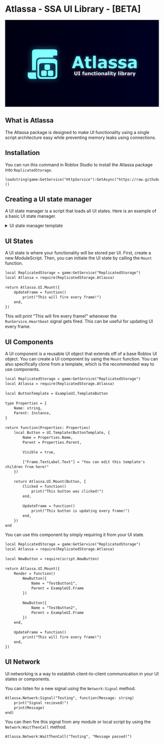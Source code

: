 # Atlassa - SSA UI Library - [BETA]

![Atlassa Banner](https://raw.githubusercontent.com/Dotsian/Atlassa/refs/heads/main/Assets/Banner.png)

## What is Atlassa

The Atlassa package is designed to make UI functionality using a single script architecture easy while preventing memory leaks using connections.

## Installation

You can run this command in Roblox Studio to install the Atlassa package into `ReplicatedStorage`.

```luau
loadstring(game:GetService("HttpService"):GetAsync("https://raw.githubusercontent.com/Dotsian/Atlassa/main/Installer.luau"))()
```

## Creating a UI state manager

A UI state manager is a script that loads all UI states. Here is an example of a basic UI state manager.

<details>

<summary>UI state manager template</summary>

```luau
local Players = game:GetService("Players")

local Player = Players.LocalPlayer

local ActiveStates = {}

function LoadStates()
    local FailedToLoad = {}

    for _, State in Player.PlayerGui:WaitForChild("States"):GetChildren() do
        if not State:IsA("ModuleScript") then
            continue
        end

        local Success, Result = pcall(function()
            return require(State)
        end)

        if not Success then
            table.insert(FailedToLoad, State.Name)
            continue
        end

        table.insert(ActiveStates, Result)
    end

    if FailedToLoad == {} then
        return
    end

    for _, State in FailedToLoad do
        warn(`Failed to load '{State}' UI state`)
    end
end

function ClearStates()
    for _, State in ActiveStates do
        if not State or not State["Destroy"] then
            continue
        end

        State:Destroy()
    end
end

Player.CharacterAdded:Connect(LoadStates)
Player.CharacterRemoving:Connect(ClearStates)

LoadStates()
```

</details>

## UI States

A UI state is where your functionality will be stored per UI. First, create a new ModuleScript. Then, you can initiate the UI state by calling the `Mount` function.

```luau
local ReplicatedStorage = game:GetService("ReplicatedStorage")
local Atlassa = require(ReplicatedStorage.Atlassa)

return Atlassa.UI.Mount({
    UpdateFrame = function()
        print("This will fire every frame!")
    end,
})
```

This will print "This will fire every frame!" whenever the `RunService.Heartbeat` signal gets fired. This can be useful for updating UI every frame.

## UI Components

A UI component is a reusable UI object that extends off of a base Roblox UI object. You can create a UI component by using the `Mount` function. You can also specifically clone from a template, which is the recommended way to use components.

```luau
local ReplicatedStorage = game:GetService("ReplicatedStorage")
local Atlassa = require(ReplicatedStorage.Atlassa)

local ButtonTemplate = ExampleUI.TemplateButton

type Properties = {
    Name: string,
    Parent: Instance,
}

return function(Properties: Properties)
    local Button = UI.Template(ButtonTemplate, {
        Name = Properties.Name,
        Parent = Properties.Parent,

        Visible = true,

        ["Frame.TextLabel.Text"] = "You can edit this template's children from here!"
    })

    return Atlassa.UI.Mount(Button, {
        Clicked = function()
            print("This button was clicked!")
        end,

        UpdateFrame = function()
            print("This button is updating every frame!")
        end,
    })
end
```

You can use this component by simply requiring it from your UI state.

```luau
local ReplicatedStorage = game:GetService("ReplicatedStorage")
local Atlassa = require(ReplicatedStorage.Atlassa)

local NewButton = require(script.NewButton)

return Atlassa.UI.Mount({
    Render = function()
        NewButton({
            Name = "TestButton1",
            Parent = ExampleUI.Frame
        })

        NewButton({
            Name = "TestButton2",
            Parent = ExampleUI.Frame
        })
    end,

    UpdateFrame = function()
        print("This will fire every frame!")
    end,
})
```

## UI Network

UI networking is a way to establish client-to-client communication in your UI states or components.

You can listen for a new signal using the `Network:Signal` method.

```luau
Atlassa.Network:Signal("Testing", function(Message: string)
    print("Signal recieved!")
    print(Message)
end)
```

You can then fire this signal from any module or local script by using the `Network:WaitThenCall` method.

```luau
Atlassa.Network:WaitThenCall("Testing", "Message passed!")
```
